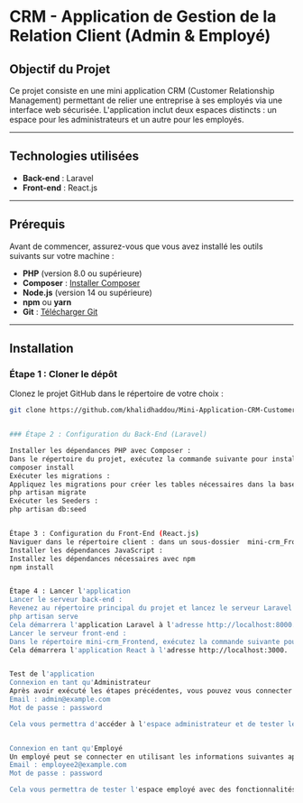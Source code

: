 # CRM - Application de Gestion de la Relation Client (Admin & Employé)

## Objectif du Projet
Ce projet consiste en une mini application CRM (Customer Relationship Management) permettant de relier une entreprise à ses employés via une interface web sécurisée. L'application inclut deux espaces distincts : un espace pour les administrateurs et un autre pour les employés.

---

## Technologies utilisées

- **Back-end** : Laravel
- **Front-end** : React.js

---

## Prérequis

Avant de commencer, assurez-vous que vous avez installé les outils suivants sur votre machine :

- **PHP** (version 8.0 ou supérieure)
- **Composer** : [Installer Composer](https://getcomposer.org/)
- **Node.js** (version 14 ou supérieure)
- **npm** ou **yarn**
- **Git** : [Télécharger Git](https://git-scm.com/)

---

## Installation

### Étape 1 : Cloner le dépôt

Clonez le projet GitHub dans le répertoire de votre choix :

```bash
git clone https://github.com/khalidhaddou/Mini-Application-CRM-Customer-Relationship-Management-.git


### Étape 2 : Configuration du Back-End (Laravel)

Installer les dépendances PHP avec Composer :
Dans le répertoire du projet, exécutez la commande suivante pour installer les dépendances du back-end (Laravel) :
composer install
Exécuter les migrations :
Appliquez les migrations pour créer les tables nécessaires dans la base de données :
php artisan migrate
Exécuter les Seeders :
php artisan db:seed


Étape 3 : Configuration du Front-End (React.js)
Naviguer dans le répertoire client : dans un sous-dossier  mini-crm_Frontend,
Installer les dépendances JavaScript :
Installez les dépendances nécessaires avec npm
npm install


Étape 4 : Lancer l'application
Lancer le serveur back-end :
Revenez au répertoire principal du projet et lancez le serveur Laravel :
php artisan serve
Cela démarrera l'application Laravel à l'adresse http://localhost:8000.
Lancer le serveur front-end :
Dans le répertoire mini-crm_Frontend, exécutez la commande suivante pour démarrer l'application React en mode développement :
Cela démarrera l'application React à l'adresse http://localhost:3000.


Test de l'application
Connexion en tant qu'Administrateur
Après avoir exécuté les étapes précédentes, vous pouvez vous connecter à l'application en utilisant les informations suivantes :
Email : admin@example.com
Mot de passe : password

Cela vous permettra d'accéder à l'espace administrateur et de tester les fonctionnalités réservées à cet espace.


Connexion en tant qu'Employé
Un employé peut se connecter en utilisant les informations suivantes après avoir validé l'invitation par email :
Email : employee2@example.com
Mot de passe : password

Cela vous permettra de tester l'espace employé avec des fonctionnalités limitées à la gestion de son profil et l'affichage des informations de l'entreprise et des collègues.
